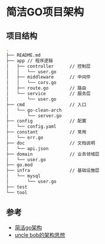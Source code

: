 # 简洁GO项目架构

## 项目结构

```bash
.
├── README.md
├── app // 程序逻辑
│   ├── controller      // 控制层
│   │   └── user.go
│   ├── middleware      // 中间件
│   │   └── cors.go
│   ├── route.go        // 路由
│   └── service         // 服务层
│       └── user.go
├── cmd                 // 入口
│   └── go-clean-arch
│       └── server.go
├── config              // 配置   
│   └── config.yaml
├── constant            // 常用
│   └── err.go
├── doc                 // 文档说明
│   └── api.json
├── domain              // 业务领域层
│   └── user.go
├── go.mod
├── infra               // 基础设施层
│   └── mysql
│       └── user.go
├── test
└── tool
```

## 参考
- [简洁go架构](https://github.com/bxcodec/go-clean-arch)
- [uncle bob的架构思想](https://cleancoders.com/)
```